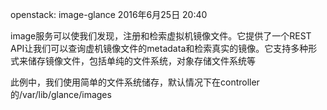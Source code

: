 openstack: image-glance
2016年6月25日
20:40
 
image服务可以使我们发现，注册和检索虚拟机镜像文件。它提供了一个REST API让我们可以查询虚机镜像文件的metadata和检索真实的镜像。它支持多种形式来储存镜像文件，包括单纯的文件系统，对象存储文件系统等
 
此例中，我们使用简单的文件系统储存，默认情况下在controller的/var/lib/glance/images
 
